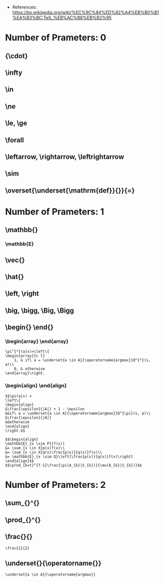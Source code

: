 - References: https://ko.wikipedia.org/wiki/%EC%9C%84%ED%82%A4%EB%B0%B1%EA%B3%BC:TeX_%EB%AC%B8%EB%B2%95

# Number of Prameters: 0
## {\cdot}
## \infty
## \in
## \ne
## \le, \ge
## \forall
## \leftarrow, \rightarrow, \leftrightarrow
## \sim
## \overset{\underset{\mathrm{def}}{}}{=}



# Number of Prameters: 1
## \mathbb{}
### \mathbb{E}
## \vec{}
## \hat{}
## \left, \right
## \big, \bigg, \Big, \Bigg
## \begin{} \end{}
### \begin{array} \end{array}
```
\pi^{*}(a|s)=\left\{
\begin{array}{c l}	
    1, & if\ a = \underset{a \in A}{\operatorname{argmax}}Q^{*}(s, a)\\
    0, & otherwise
\end{array}\right.
```
### \begin{align} \end{align}
```
$$\pi(a|s) =
\left\{
\begin{align}
&\frac{\epsilon}{|A|} + 1 - \epsilon
&&if\ a = \underset{a \in A}{\operatorname{argmax}}Q^{\pi}(s, a)\\
&\frac{\epsilon}{|A|}
&&otherwise
\end{align}
\right.$$
```
```
$$\begin{align}
\mathbb{E}_{x \sim P}[f(x)]
&= \sum_{x \in X}p(x)f(x)\\
&= \sum_{x \in X}q(x)\frac{p(x)}{q(x)}f(x)\\
&= \mathbb{E}_{x \sim Q}\left[\frac{p(x)}{q(x)}f(x)\right]
\end{align}$$
$$\prod_{k=t}^{T-1}\frac{\pi(A_{k}|S_{k})}{\mu(A_{k}|S_{k})}$$
```



# Number of Prameters: 2
## \sum_{}^{}
## \prod_{}^{}
## \frac{}{}
```
\frac{1}{2}
```
## \underset{}{\operatorname{}}
```
\underset{a \in A}{\operatorname{argmax}}
```
